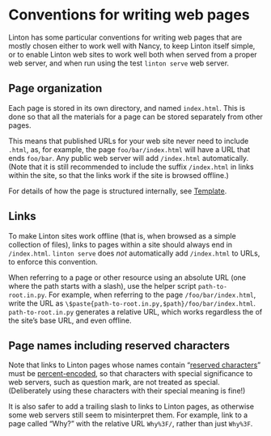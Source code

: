 # Conventions for writing web pages

Linton has some particular conventions for writing web pages that are mostly chosen either to work well with Nancy, to keep Linton itself simple, or to enable Linton web sites to work well both when served from a proper web server, and when run using the test `linton serve` web server.

## Page organization

Each page is stored in its own directory, and named `index.html`. This is done so that all the materials for a page can be stored separately from other pages.

This means that published URLs for your web site never need to include `.html`, as, for example, the page `foo/bar/index.html` will have a URL that ends `foo/bar`. Any public web server will add `/index.html` automatically. (Note that it is still recommended to include the suffix `/index.html` in links within the site, so that the links work if the site is browsed offline.)

For details of how the page is structured internally, see [Template](../Template/index.html).

## Links

To make Linton sites work offline (that is, when browsed as a simple collection of files), links to pages within a site should always end in `/index.html`. `linton serve` does *not* automatically add `/index.html` to URLs, to enforce this convention.

When referring to a page or other resource using an absolute URL (one where the path starts with a slash), use the helper script `path-to-root.in.py`. For example, when referring to the page `/foo/bar/index.html`, write the URL as `\$paste{path-to-root.in.py,$path}/foo/bar/index.html`. `path-to-root.in.py` generates a relative URL, which works regardless the of the site’s base URL, and even offline.

## Page names including reserved characters

Note that links to Linton pages whose names contain “[reserved characters](https://en.wikipedia.org/wiki/Percent-encoding#Reserved_characters)” must be [percent-encoded](https://en.wikipedia.org/wiki/Percent-encoding), so that characters with special significance to web servers, such as question mark, are not treated as special. (Deliberately using these characters with their special meaning is fine!)

It is also safer to add a trailing slash to links to Linton pages, as otherwise some web servers still seem to misinterpret them. For example, link to a page called “Why?” with the relative URL `Why%3F/`, rather than just `Why%3F`.
